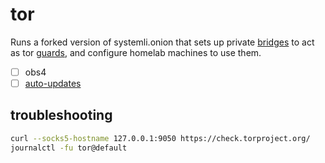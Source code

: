 # tor

Runs a forked version of systemli.onion that sets up private [bridges](https://support.torproject.org/glossary/#bridge) to act as tor [guards](https://support.torproject.org/glossary/#guard), and configure homelab machines to use them.

* [ ] obs4
* [ ] [auto-updates](https://github.com/NewNewYorkBridges/ansible-tor-bridge/blob/main/templates/50unattended-upgrades.j2)

## troubleshooting

```bash
curl --socks5-hostname 127.0.0.1:9050 https://check.torproject.org/
journalctl -fu tor@default
```